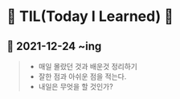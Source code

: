 # 🐢 TIL(Today I Learned) 🐣

## 🚀 2021-12-24 ~ing
>- 매일 몰랐던 것과 배운것 정리하기
>- 잘한 점과 아쉬운 점을 적는다.
>- 내일은 무엇을 할 것인가?
